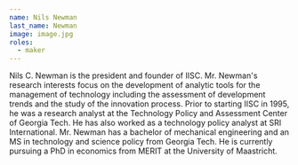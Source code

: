 ```yaml
---
name: Nils Newman
last_name: Newman
image: image.jpg
roles:
  - maker
---
```

Nils C. Newman is the president and founder of IISC. Mr. Newman's research interests focus on the development of analytic tools for the management of technology including the assessment of development trends and the study of the innovation process. Prior to starting IISC in 1995, he was a research analyst at the Technology Policy and Assessment Center of Georgia Tech. He has also worked as a technology policy analyst at SRI International. Mr. Newman has a bachelor of mechanical engineering and an MS in technology and science policy from Georgia Tech. He is currently pursuing a PhD in economics from MERIT at the University of Maastricht.
